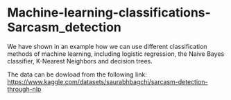 # Machine-learning-classifications-Sarcasm_detection
We have shown in an example how we can use different classification methods of machine learning, including logistic regression, the Naive Bayes classifier,
K-Nearest Neighbors and decision trees.

The data can be dowload from the following link:
https://www.kaggle.com/datasets/saurabhbagchi/sarcasm-detection-through-nlp
